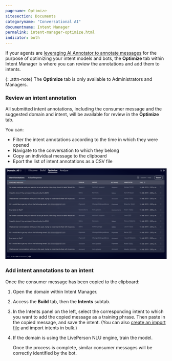 ```yaml
---
pagename: Optimize
sitesection: Documents
categoryname: "Conversational AI"
documentname: Intent Manager
permalink: intent-manager-optimize.html
indicator: both
---
```


If your agents are [leveraging AI Annotator to annotate messages](https://knowledge.liveperson.com/ai-bots-automation-ai-annotator.html) for the purpose of optimizing your intent models and bots, the **Optimize** tab within Intent Manager is where you can review the annotations and add them to intents.

{: .attn-note}
The **Optimize** tab is only available to Administrators and Managers.

### Review an intent annotation
All submitted intent annotations, including the consumer message and the suggested domain and intent, will be available for review in the **Optimize** tab.

You can:
* Filter the intent annotations according to the time in which they were opened
* Navigate to the conversation to which they belong
* Copy an individual message to the clipboard
* Eport the list of intent annotations as a CSV file

<img class="fancyimage" alt="The Optimize tab in Intent Manager" style="width:800px" src="img/ConvoBuilder/im_optimize1.png">

### Add intent annotations to an intent
Once the consumer message has been copied to the clipboard:

1. Open the domain within Intent Manager.
2. Access the **Build** tab, then the **Intents** subtab.
3. In the Intents panel on the left, select the corresponding intent to which you want to add the copied message as a training phrase. Then paste in the copied message, and save the intent. (You can also [create an import file](intent-manager-build-domains.html#create-an-import-file) and import intents in bulk.)
5. If the domain is using the LivePerson NLU engine, train the model.

    Once the process is complete, similar consumer messages will be correctly identified by the bot.
